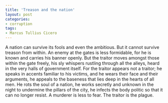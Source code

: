 ```yaml
---
title: 'Treason and the nation'
layout: post
categories:
- corruption
tags:
- Marcus Tullius Cicero
---
```


A nation can survive its fools and even the ambitious. But it cannot survive treason from within. An enemy at the gates is less formidable, for he is known and carries his banner openly. But the traitor moves amongst those within the gate freely, his sly whispers rustling through all the alleys, heard in the very halls of government itself. For the traitor appears not a traitor; he speaks in accents familiar to his victims, and he wears their face and their arguments, he appeals to the baseness that lies deep in the hearts of all men. He rots the soul of a nation, he works secretly and unknown in the night to undermine the pillars of the city, he infects the body politic so that it can no longer resist. A murderer is less to fear. The traitor is the plague.